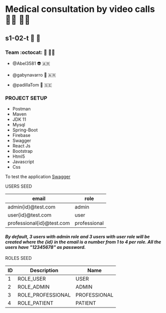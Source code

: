 # Medical consultation by video calls :health_worker: :woman_health_worker:

## s1-02-t :wave: :muscle: 

### Team :octocat: :adult: :bowing_man:


- @Abel3581 :alien: :argentina:

- @gabynavarro :robot: :argentina:

- @padillaTom :guitar: :sweden:



### PROJECT SETUP

- Postman
- Maven
- JDK 11
- Mysql
- Spring-Boot
- Firebase
- Swagger
- React Js
- Bootstrap
- Html5
- Javascript
- Css

To test the application [Swagger](http://localhost:8080/swagger-ui/index.html)

USERS SEED
<table>
<thead>
<tr>
<th>email</th>
<th>role</th>
</tr>
</thead>
<tbody>
<tr>
<td>admin{id}@test.com</td>
<td>admin</td>
</tr>
<tr>
<td>user{id}@test.com</td>
<td>user</td>
</tr>
  <tr>
<td>professional{id}@test.com</td>
<td>professional</td>
</tr>
</tbody>
</table>


#### *By default, 3 users with admin role and 3 users with user role will be created where the {id} in the email is a number from 1 to 4 per role. All the users have "12345678" as password.*


ROLES SEED
<table>
<thead>
<tr>
<th>ID</th>
<th>Description</th>
<th>Name</th>
</tr>
</thead>
<tbody>
<tr>
<td>1</td>
<td>ROLE_USER</td>
<td>USER</td>
</tr>
<tr>
<td>2</td>
<td>ROLE_ADMIN</td>
<td>ADMIN</td>
</tr>
 <tr>
<td>3</td>
<td>ROLE_PROFESSIONAL</td>
<td>PROFESSIONAL</td>
</tr>
  <tr>
<td>4</td>
<td>ROLE_PATIENT</td>
<td>PATIENT</td>
</tr>
</tbody>
</table>
